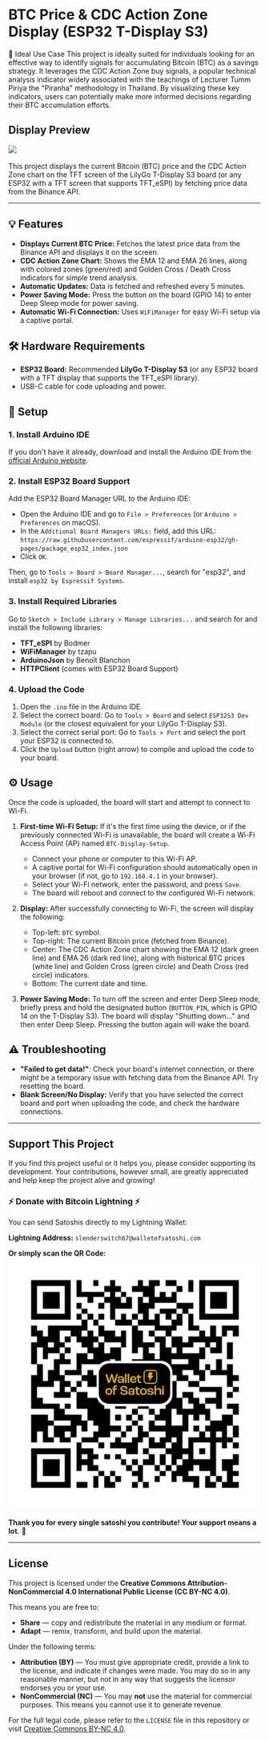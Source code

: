 # BTC Price & CDC Action Zone Display (ESP32 T-Display S3)

🎯 Ideal Use Case
This project is ideally suited for individuals looking for an effective way to identify signals for accumulating Bitcoin (BTC) as a savings strategy. It leverages the CDC Action Zone buy signals, a popular technical analysis indicator widely associated with the teachings of Lecturer Tumm Piriya the "Piranha" methodology in Thailand. By visualizing these key indicators, users can potentially make more informed decisions regarding their BTC accumulation efforts.

## Display Preview

![](images/cdc_display.JPG)

This project displays the current Bitcoin (BTC) price and the CDC Action Zone chart on the TFT screen of the LilyGo T-Display S3 board (or any ESP32 with a TFT screen that supports TFT_eSPI) by fetching price data from the Binance API.

---

## 💡 Features

* **Displays Current BTC Price:** Fetches the latest price data from the Binance API and displays it on the screen.
* **CDC Action Zone Chart:** Shows the EMA 12 and EMA 26 lines, along with colored zones (green/red) and Golden Cross / Death Cross indicators for simple trend analysis.
* **Automatic Updates:** Data is fetched and refreshed every 5 minutes.
* **Power Saving Mode:** Press the button on the board (GPIO 14) to enter Deep Sleep mode for power saving.
* **Automatic Wi-Fi Connection:** Uses `WiFiManager` for easy Wi-Fi setup via a captive portal.

## 🛠️ Hardware Requirements

* **ESP32 Board:** Recommended **LilyGo T-Display S3** (or any ESP32 board with a TFT display that supports the TFT_eSPI library).
* USB-C cable for code uploading and power.

## 🚀 Setup

### 1. Install Arduino IDE

If you don't have it already, download and install the Arduino IDE from the [official Arduino website](https://www.arduino.cc/en/software).

### 2. Install ESP32 Board Support

Add the ESP32 Board Manager URL to the Arduino IDE:
* Open the Arduino IDE and go to `File > Preferences` (or `Arduino > Preferences` on macOS).
* In the `Additional Board Managers URLs:` field, add this URL:
    `https://raw.githubusercontent.com/espressif/arduino-esp32/gh-pages/package_esp32_index.json`
* Click `OK`.

Then, go to `Tools > Board > Board Manager...`, search for "esp32", and install `esp32 by Espressif Systems`.

### 3. Install Required Libraries

Go to `Sketch > Include Library > Manage Libraries...` and search for and install the following libraries:

* **TFT_eSPI** by Bodmer
* **WiFiManager** by tzapu
* **ArduinoJson** by Benoît Blanchon
* **HTTPClient** (comes with ESP32 Board Support)

### 4. Upload the Code

1.  Open the `.ino` file in the Arduino IDE.
2.  Select the correct board: Go to `Tools > Board` and select `ESP32S3 Dev Module` (or the closest equivalent for your LilyGo T-Display S3).
3.  Select the correct serial port: Go to `Tools > Port` and select the port your ESP32 is connected to.
4.  Click the `Upload` button (right arrow) to compile and upload the code to your board.

## ⚙️ Usage

Once the code is uploaded, the board will start and attempt to connect to Wi-Fi.

1.  **First-time Wi-Fi Setup:** If it's the first time using the device, or if the previously connected Wi-Fi is unavailable, the board will create a Wi-Fi Access Point (AP) named `BTC-Display-Setup`.
    * Connect your phone or computer to this Wi-Fi AP.
    * A captive portal for Wi-Fi configuration should automatically open in your browser (if not, go to `192.168.4.1` in your browser).
    * Select your Wi-Fi network, enter the password, and press `Save`.
    * The board will reboot and connect to the configured Wi-Fi network.

2.  **Display:** After successfully connecting to Wi-Fi, the screen will display the following:
    * Top-left: `BTC` symbol.
    * Top-right: The current Bitcoin price (fetched from Binance).
    * Center: The CDC Action Zone chart showing the EMA 12 (dark green line) and EMA 26 (dark red line), along with historical BTC prices (white line) and Golden Cross (green circle) and Death Cross (red circle) indicators.
    * Bottom: The current date and time.

3.  **Power Saving Mode:** To turn off the screen and enter Deep Sleep mode, briefly press and hold the designated button (`BUTTON_PIN`, which is GPIO 14 on the T-Display S3). The board will display "Shutting down..." and then enter Deep Sleep. Pressing the button again will wake the board.

## ⚠️ Troubleshooting

* **"Failed to get data!"**: Check your board's internet connection, or there might be a temporary issue with fetching data from the Binance API. Try resetting the board.
* **Blank Screen/No Display:** Verify that you have selected the correct board and port when uploading the code, and check the hardware connections.

---
## Support This Project

If you find this project useful or it helps you, please consider supporting its development. Your contributions, however small, are greatly appreciated and help keep the project alive and growing!

### ⚡ Donate with Bitcoin Lightning ⚡

You can send Satoshis directly to my Lightning Wallet:

**Lightning Address:** `slenderswitch67@walletofsatoshi.com`

**Or simply scan the QR Code:**
![Bitcoin Lightning Donation QR Code](images/lightning_donation_qr.png)

**Thank you for every single satoshi you contribute! Your support means a lot.** 🙏

---

## License

This project is licensed under the **Creative Commons Attribution-NonCommercial 4.0 International Public License (CC BY-NC 4.0)**.

This means you are free to:
* **Share** — copy and redistribute the material in any medium or format.
* **Adapt** — remix, transform, and build upon the material.

Under the following terms:
* **Attribution (BY)** — You must give appropriate credit, provide a link to the license, and indicate if changes were made. You may do so in any reasonable manner, but not in any way that suggests the licensor endorses you or your use.
* **NonCommercial (NC)** — You may **not** use the material for commercial purposes. This means you cannot use it to generate revenue.

For the full legal code, please refer to the `LICENSE` file in this repository or visit [Creative Commons BY-NC 4.0](https://creativecommons.org/licenses/by-nc/4.0/legalcode).
